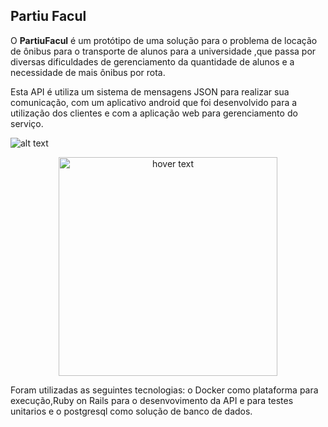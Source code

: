 ## Partiu Facul

O **PartiuFacul** é um protótipo de uma  solução para o problema  de locação de ônibus para o transporte de alunos para a universidade ,que passa  por diversas dificuldades de gerenciamento da quantidade de alunos e a necessidade de mais ônibus por rota.

Esta API é utiliza um sistema de mensagens JSON para realizar sua comunicação, com um aplicativo android que foi desenvolvido para a utilização dos clientes e com a aplicação web para gerenciamento do serviço.

![alt text](https://github.com/irahel/PartiuFacul/blob/master/Telas/photo5154807276530411543.jpg)


<p align="center">
  <img src="https://github.com/irahel/PartiuFacul/blob/master/Telas/photo5154807276530411543.jpg" width="350" title="hover text">
</p>


Foram utilizadas as seguintes tecnologias: o Docker como plataforma para execução,Ruby on Rails para o desenvovimento da API e para testes unitarios e o postgresql como solução de banco de dados.

